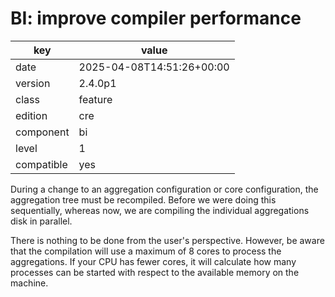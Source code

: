 [//]: # (werk v2)
# BI: improve compiler performance

key        | value
---------- | ---
date       | 2025-04-08T14:51:26+00:00
version    | 2.4.0p1
class      | feature
edition    | cre
component  | bi
level      | 1
compatible | yes

During a change to an aggregation configuration or core configuration, the
aggregation tree must be recompiled. Before we were doing this sequentially,
whereas now, we are compiling the individual aggregations disk in parallel.

There is nothing to be done from the user's perspective. However, be aware that
the compilation will use a maximum of 8 cores to process the aggregations.
If your CPU has fewer cores, it will calculate how many processes can be started
with respect to the available memory on the machine.
